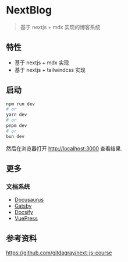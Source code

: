 # NextBlog
> 基于 nextjs + mdx 实现的博客系统

## 特性

- 基于 nextjs + mdx 实现
- 基于 nextjs + tailwindcss 实现

## 启动

```bash
npm run dev
# or
yarn dev
# or
pnpm dev
# or
bun dev
```

然后在浏览器打开 [http://localhost:3000](http://localhost:3000) 查看结果.

## 更多

### 文档系统

- [Docusaurus](https://docusaurus.io/docs)
- [Gatsby](https://www.gatsbyjs.com/)
- [Docsify](https://docsify.js.org/)
- [VuePress](https://vuepress.vuejs.org/)

## 参考资料

https://github.com/gitdagray/next-js-course